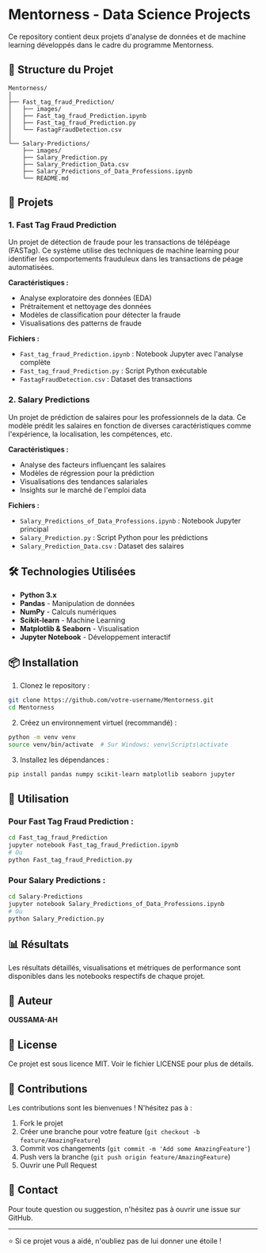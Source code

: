 # Mentorness - Data Science Projects

Ce repository contient deux projets d'analyse de données et de machine learning développés dans le cadre du programme Mentorness.

## 📁 Structure du Projet

```
Mentorness/
│
├── Fast_tag_fraud_Prediction/
│   ├── images/
│   ├── Fast_tag_fraud_Prediction.ipynb
│   ├── Fast_tag_fraud_Prediction.py
│   └── FastagFraudDetection.csv
│
└── Salary-Predictions/
    ├── images/
    ├── Salary_Prediction.py
    ├── Salary_Prediction_Data.csv
    ├── Salary_Predictions_of_Data_Professions.ipynb
    └── README.md
```

## 🚀 Projets

### 1. Fast Tag Fraud Prediction

Un projet de détection de fraude pour les transactions de télépéage (FASTag). Ce système utilise des techniques de machine learning pour identifier les comportements frauduleux dans les transactions de péage automatisées.

**Caractéristiques :**
- Analyse exploratoire des données (EDA)
- Prétraitement et nettoyage des données
- Modèles de classification pour détecter la fraude
- Visualisations des patterns de fraude

**Fichiers :**
- `Fast_tag_fraud_Prediction.ipynb` : Notebook Jupyter avec l'analyse complète
- `Fast_tag_fraud_Prediction.py` : Script Python exécutable
- `FastagFraudDetection.csv` : Dataset des transactions

### 2. Salary Predictions

Un projet de prédiction de salaires pour les professionnels de la data. Ce modèle prédit les salaires en fonction de diverses caractéristiques comme l'expérience, la localisation, les compétences, etc.

**Caractéristiques :**
- Analyse des facteurs influençant les salaires
- Modèles de régression pour la prédiction
- Visualisations des tendances salariales
- Insights sur le marché de l'emploi data

**Fichiers :**
- `Salary_Predictions_of_Data_Professions.ipynb` : Notebook Jupyter principal
- `Salary_Prediction.py` : Script Python pour les prédictions
- `Salary_Prediction_Data.csv` : Dataset des salaires

## 🛠️ Technologies Utilisées

- **Python 3.x**
- **Pandas** - Manipulation de données
- **NumPy** - Calculs numériques
- **Scikit-learn** - Machine Learning
- **Matplotlib & Seaborn** - Visualisation
- **Jupyter Notebook** - Développement interactif

## 📦 Installation

1. Clonez le repository :
```bash
git clone https://github.com/votre-username/Mentorness.git
cd Mentorness
```

2. Créez un environnement virtuel (recommandé) :
```bash
python -m venv venv
source venv/bin/activate  # Sur Windows: venv\Scripts\activate
```

3. Installez les dépendances :
```bash
pip install pandas numpy scikit-learn matplotlib seaborn jupyter
```

## 🚀 Utilisation

### Pour Fast Tag Fraud Prediction :
```bash
cd Fast_tag_fraud_Prediction
jupyter notebook Fast_tag_fraud_Prediction.ipynb
# Ou
python Fast_tag_fraud_Prediction.py
```

### Pour Salary Predictions :
```bash
cd Salary-Predictions
jupyter notebook Salary_Predictions_of_Data_Professions.ipynb
# Ou
python Salary_Prediction.py
```

## 📊 Résultats

Les résultats détaillés, visualisations et métriques de performance sont disponibles dans les notebooks respectifs de chaque projet.

## 👥 Auteur

**OUSSAMA-AH**

## 📝 License

Ce projet est sous licence MIT. Voir le fichier LICENSE pour plus de détails.

## 🤝 Contributions

Les contributions sont les bienvenues ! N'hésitez pas à :
1. Fork le projet
2. Créer une branche pour votre feature (`git checkout -b feature/AmazingFeature`)
3. Commit vos changements (`git commit -m 'Add some AmazingFeature'`)
4. Push vers la branche (`git push origin feature/AmazingFeature`)
5. Ouvrir une Pull Request

## 📧 Contact

Pour toute question ou suggestion, n'hésitez pas à ouvrir une issue sur GitHub.

---

⭐ Si ce projet vous a aidé, n'oubliez pas de lui donner une étoile !
